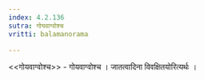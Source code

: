 ```yaml
---
index: 4.2.136
sutra: गोयवाग्वोश्च
vritti: balamanorama

---
```

<<गोयवाग्वोश्च>> - गोयवाग्वोश्च । जातत्वादिना विवक्षितयोरित्यर्थः । 